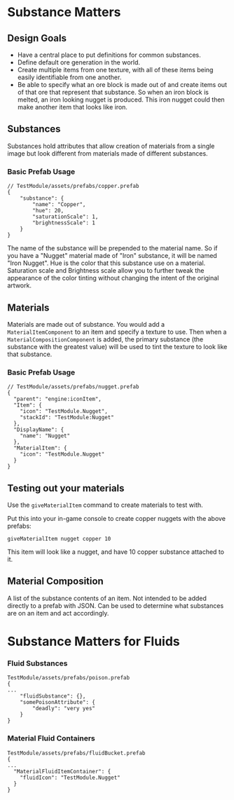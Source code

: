 # Substance Matters

## Design Goals

- Have a central place to put definitions for common substances.
- Define default ore generation in the world.
- Create multiple items from one texture, with all of these items being easily identifiable from one another.
- Be able to specify what an ore block is made out of and create items out of that ore that represent that substance.
  So when an iron block is melted, an iron looking nugget is produced.
  This iron nugget could then make another item that looks like iron.

## Substances

Substances hold attributes that allow creation of materials from a single image but look different from materials made of different substances.

### Basic Prefab Usage

```json5
// TestModule/assets/prefabs/copper.prefab
{
    "substance": {
        "name": "Copper",
        "hue": 20,
        "saturationScale": 1,
        "brightnessScale": 1
    }
}
```

The name of the substance will be prepended to the material name.
So if you have a "Nugget" material made of "Iron" substance, it will be named "Iron Nugget".
Hue is the color that this substance use on a material.
Saturation scale and Brightness scale allow you to further tweak the appearance of the color tinting without changing the intent of the original artwork.

## Materials

Materials are made out of substance.
You would add a `MaterialItemComponent` to an item and specify a texture to use.
Then when a `MaterialCompositionComponent` is added, the primary substance (the substance with the greatest value) will be used to tint the texture to look like that substance.

### Basic Prefab Usage

```json5
// TestModule/assets/prefabs/nugget.prefab
{
  "parent": "engine:iconItem",
  "Item": {
    "icon": "TestModule.Nugget",
    "stackId": "TestModule:Nugget"
  },
  "DisplayName": {
    "name": "Nugget"
  },
  "MaterialItem": {
    "icon": "TestModule.Nugget"
  }
}
```

## Testing out your materials

Use the `giveMaterialItem` command to create materials to test with.

Put this into your in-game console to create copper nuggets with the above prefabs: 

```
giveMaterialItem nugget copper 10
```

This item will look like a nugget,  and have 10 copper substance attached to it.


## Material Composition

A list of the substance contents of an item.
Not intended to be added directly to a prefab with JSON.
Can be used to determine what substances are on an item and act accordingly.

# Substance Matters for Fluids

### Fluid Substances

```json5
TestModule/assets/prefabs/poison.prefab
{
...
    "fluidSubstance": {},
    "somePoisonAttribute": {
        "deadly": "very yes"
    }
}
```

### Material Fluid Containers

```json5
TestModule/assets/prefabs/fluidBucket.prefab
{
...
  "MaterialFluidItemContainer": {
    "fluidIcon": "TestModule.Nugget"
  }
}
```

